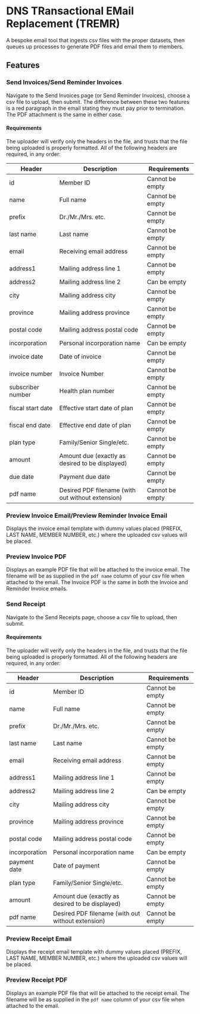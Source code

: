 # DNS TRansactional EMail Replacement (TREMR)

A bespoke email tool that ingests csv files with the proper datasets,
then queues up processes to generate PDF files and email them to members.

## Features

### Send Invoices/Send Reminder Invoices

Navigate to the Send Invoices page (or Send Reminder Invoices), choose
a csv file to upload, then submit. The difference between these two features
is a red paragraph in the email stating they must pay prior to termination.
The PDF attachment is the same in either case.

#### Requirements

The uploader will verify only the headers in the file, and trusts that the file
being uploaded is properly formatted. All of the following headers are required, in any order:

| Header            | Description                                       | Requirements    |
| ----------------- | ------------------------------------------------- | --------------- |
| id                | Member ID                                         | Cannot be empty |
| name              | Full name                                         | Cannot be empty |
| prefix            | Dr./Mr./Mrs. etc.                                 | Cannot be empty |
| last name         | Last name                                         | Cannot be empty |
| email             | Receiving email address                           | Cannot be empty |
| address1          | Mailing address line 1                            | Cannot be empty |
| address2          | Mailing address line 2                            | Can be empty    |
| city              | Mailing address city                              | Cannot be empty |
| province          | Mailing address province                          | Cannot be empty |
| postal code       | Mailing address postal code                       | Cannot be empty |
| incorporation     | Personal incorporation name                       | Can be empty    |
| invoice date      | Date of invoice                                   | Cannot be empty |
| invoice number    | Invoice Number                                    | Cannot be empty |
| subscriber number | Health plan number                                | Cannot be empty |
| fiscal start date | Effective start date of plan                      | Cannot be empty |
| fiscal end date   | Effective end date of plan                        | Cannot be empty |
| plan type         | Family/Senior Single/etc.                         | Cannot be empty |
| amount            | Amount due (exactly as desired to be displayed)   | Cannot be empty |
| due date          | Payment due date                                  | Cannot be empty |
| pdf name          | Desired PDF filename (with out without extension) | Cannot be empty |

### Preview Invoice Email/Preview Reminder Invoice Email

Displays the invoice email template with dummy values placed (PREFIX, LAST NAME,
MEMBER NUMBER, etc.) where the uploaded csv values will be placed.

### Preview Invoice PDF

Displays an example PDF file that will be attached to the invoice email. The
filename will be as supplied in the `pdf name` column of your csv file when attached
to the email. The Invoice PDF is the same in both the Invoice and Reminder Invoice emails.

### Send Receipt

Navigate to the Send Receipts page, choose a csv file to upload, then submit.

#### Requirements

The uploader will verify only the headers in the file, and trusts that the file
being uploaded is properly formatted. All of the following headers are required, in any order:

| Header        | Description                                       | Requirements    |
| ------------- | ------------------------------------------------- | --------------- |
| id            | Member ID                                         | Cannot be empty |
| name          | Full name                                         | Cannot be empty |
| prefix        | Dr./Mr./Mrs. etc.                                 | Cannot be empty |
| last name     | Last name                                         | Cannot be empty |
| email         | Receiving email address                           | Cannot be empty |
| address1      | Mailing address line 1                            | Cannot be empty |
| address2      | Mailing address line 2                            | Can be empty    |
| city          | Mailing address city                              | Cannot be empty |
| province      | Mailing address province                          | Cannot be empty |
| postal code   | Mailing address postal code                       | Cannot be empty |
| incorporation | Personal incorporation name                       | Can be empty    |
| payment date  | Date of payment                                   | Cannot be empty |
| plan type     | Family/Senior Single/etc.                         | Cannot be empty |
| amount        | Amount due (exactly as desired to be displayed)   | Cannot be empty |
| pdf name      | Desired PDF filename (with out without extension) | Cannot be empty |

### Preview Receipt Email

Displays the receipt email template with dummy values placed (PREFIX, LAST NAME,
MEMBER NUMBER, etc.) where the uploaded csv values will be placed.

### Preview Receipt PDF

Displays an example PDF file that will be attached to the receipt email. The
filename will be as supplied in the `pdf name` column of your csv file when attached
to the email.
